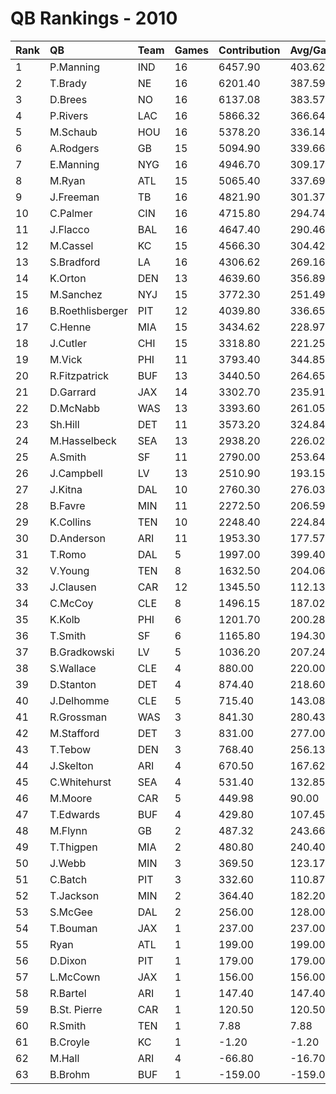 # QB Rankings - 2010

| Rank | QB               | Team | Games | Contribution | Avg/Game | Normalized |
| :----| :----------------| :----| :-----| :------------| :--------| :----------|
| 1    | P.Manning        | IND  | 16    | 6457.90      | 403.62   | 88.02      |
| 2    | T.Brady          | NE   | 16    | 6201.40      | 387.59   | 85.80      |
| 3    | D.Brees          | NO   | 16    | 6137.08      | 383.57   | 85.25      |
| 4    | P.Rivers         | LAC  | 16    | 5866.32      | 366.64   | 82.91      |
| 5    | M.Schaub         | HOU  | 16    | 5378.20      | 336.14   | 78.70      |
| 6    | A.Rodgers        | GB   | 15    | 5094.90      | 339.66   | 75.13      |
| 7    | E.Manning        | NYG  | 16    | 4946.70      | 309.17   | 74.97      |
| 8    | M.Ryan           | ATL  | 15    | 5065.40      | 337.69   | 74.88      |
| 9    | J.Freeman        | TB   | 16    | 4821.90      | 301.37   | 73.90      |
| 10   | C.Palmer         | CIN  | 16    | 4715.80      | 294.74   | 72.98      |
| 11   | J.Flacco         | BAL  | 16    | 4647.40      | 290.46   | 72.39      |
| 12   | M.Cassel         | KC   | 15    | 4566.30      | 304.42   | 70.68      |
| 13   | S.Bradford       | LA   | 16    | 4306.62      | 269.16   | 69.45      |
| 14   | K.Orton          | DEN  | 13    | 4639.60      | 356.89   | 69.13      |
| 15   | M.Sanchez        | NYJ  | 15    | 3772.30      | 251.49   | 64.83      |
| 16   | B.Roethlisberger | PIT  | 12    | 4039.80      | 336.65   | 63.35      |
| 17   | C.Henne          | MIA  | 15    | 3434.62      | 228.97   | 61.16      |
| 18   | J.Cutler         | CHI  | 15    | 3318.80      | 221.25   | 60.92      |
| 19   | M.Vick           | PHI  | 11    | 3793.40      | 344.85   | 60.46      |
| 20   | R.Fitzpatrick    | BUF  | 13    | 3440.50      | 264.65   | 59.60      |
| 21   | D.Garrard        | JAX  | 14    | 3302.70      | 235.91   | 59.30      |
| 22   | D.McNabb         | WAS  | 13    | 3393.60      | 261.05   | 59.23      |
| 23   | Sh.Hill          | DET  | 11    | 3573.20      | 324.84   | 58.82      |
| 24   | M.Hasselbeck     | SEA  | 13    | 2938.20      | 226.02   | 55.61      |
| 25   | A.Smith          | SF   | 11    | 2790.00      | 253.64   | 53.00      |
| 26   | J.Campbell       | LV   | 13    | 2510.90      | 193.15   | 52.22      |
| 27   | J.Kitna          | DAL  | 10    | 2760.30      | 276.03   | 52.01      |
| 28   | B.Favre          | MIN  | 11    | 2272.50      | 206.59   | 49.15      |
| 29   | K.Collins        | TEN  | 10    | 2248.40      | 224.84   | 48.35      |
| 30   | D.Anderson       | ARI  | 11    | 1953.30      | 177.57   | 46.78      |
| 31   | T.Romo           | DAL  | 5     | 1997.00      | 399.40   | 43.09      |
| 32   | V.Young          | TEN  | 8     | 1632.50      | 204.06   | 42.95      |
| 33   | J.Clausen        | CAR  | 12    | 1345.50      | 112.13   | 42.62      |
| 34   | C.McCoy          | CLE  | 8     | 1496.15      | 187.02   | 42.06      |
| 35   | K.Kolb           | PHI  | 6     | 1201.70      | 200.28   | 39.27      |
| 36   | T.Smith          | SF   | 6     | 1165.80      | 194.30   | 39.06      |
| 37   | B.Gradkowski     | LV   | 5     | 1036.20      | 207.24   | 37.88      |
| 38   | S.Wallace        | CLE  | 4     | 880.00       | 220.00   | 36.63      |
| 39   | D.Stanton        | DET  | 4     | 874.40       | 218.60   | 36.60      |
| 40   | J.Delhomme       | CLE  | 5     | 715.40       | 143.08   | 36.14      |
| 41   | R.Grossman       | WAS  | 3     | 841.30       | 280.43   | 35.98      |
| 42   | M.Stafford       | DET  | 3     | 831.00       | 277.00   | 35.94      |
| 43   | T.Tebow          | DEN  | 3     | 768.40       | 256.13   | 35.66      |
| 44   | J.Skelton        | ARI  | 4     | 670.50       | 167.62   | 35.59      |
| 45   | C.Whitehurst     | SEA  | 4     | 531.40       | 132.85   | 34.90      |
| 46   | M.Moore          | CAR  | 5     | 449.98       | 90.00    | 34.71      |
| 47   | T.Edwards        | BUF  | 4     | 429.80       | 107.45   | 34.40      |
| 48   | M.Flynn          | GB   | 2     | 487.32       | 243.66   | 34.10      |
| 49   | T.Thigpen        | MIA  | 2     | 480.80       | 240.40   | 34.07      |
| 50   | J.Webb           | MIN  | 3     | 369.50       | 123.17   | 33.90      |
| 51   | C.Batch          | PIT  | 3     | 332.60       | 110.87   | 33.74      |
| 52   | T.Jackson        | MIN  | 2     | 364.40       | 182.20   | 33.64      |
| 53   | S.McGee          | DAL  | 2     | 256.00       | 128.00   | 33.23      |
| 54   | T.Bouman         | JAX  | 1     | 237.00       | 237.00   | 32.94      |
| 55   | Ryan             | ATL  | 1     | 199.00       | 199.00   | 32.83      |
| 56   | D.Dixon          | PIT  | 1     | 179.00       | 179.00   | 32.78      |
| 57   | L.McCown         | JAX  | 1     | 156.00       | 156.00   | 32.71      |
| 58   | R.Bartel         | ARI  | 1     | 147.40       | 147.40   | 32.69      |
| 59   | B.St. Pierre     | CAR  | 1     | 120.50       | 120.50   | 32.61      |
| 60   | R.Smith          | TEN  | 1     | 7.88         | 7.88     | 32.29      |
| 61   | B.Croyle         | KC   | 1     | -1.20        | -1.20    | 32.26      |
| 62   | M.Hall           | ARI  | 4     | -66.80       | -16.70   | 31.93      |
| 63   | B.Brohm          | BUF  | 1     | -159.00      | -159.00  | 31.81      |

